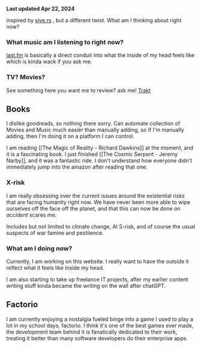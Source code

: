 **Last updated Apr 22, 2024**

inspired by [sive.rs](https://nownownow.com/about) , but a different twist. What am I thinking about right now? 


### What music am I listening to right now?
[last.fm](https://www.last.fm/user/rudrakabir) is basically a direct conduit into what the inside of my head feels like which is kinda wack if you ask me.

### TV? Movies?
See something here you want me to review? ask me!
[Trakt](https://trakt.tv/users/rudrakabir)

## Books
I dislike goodreads, so nothing there sorry. Can automate collection of Movies and Music much easier than manually adding, so if I'm manually adding, then I'm doing it on a platform I can control.

I am reading [[The Magic of Reality - Richard Dawkins]] at the moment, and it is a fascinating book. I just finished [[The Cosmic Serpent - Jeremy Narby]], and it was a fantastic ride. I don't understand how everyone didn't immediately jump into the amazon after reading that one.

### X-risk
I am really obsessing over the current issues around the existential risks that are facing humanity right now. We have never been more able to wipe ourselves off the face off the planet, and that this can now be done _on accident_ scares me. 

Includes but not limited to climate change, AI S-risk, and of course the usual suspects of war famine and pestilence.


### What am I doing now?

Currently, I am working on this website. I really want to have the outside it reflect what it feels like inside my head. 

I am also starting to take up freelance IT projects, after my earlier content writing stuff kinda became the writing on the wall after chatGPT.  



## Factorio
I am currently enjoying a nostalgia fueled binge into a game I used to play a lot in my school days, factorio. I think it's one of the best games ever made, the development team behind it is fanatically dedicated to their work, treating it better than many software developers do their enterprise apps. 